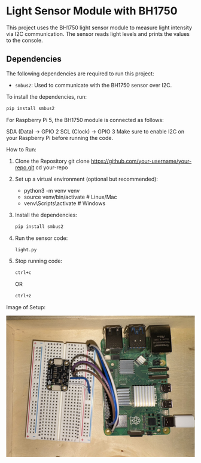 # Light Sensor Module with BH1750

This project uses the BH1750 light sensor module to measure light intensity via I2C communication. The sensor reads light levels and prints the values to the console.

## Dependencies

The following dependencies are required to run this project:

- `smbus2`: Used to communicate with the BH1750 sensor over I2C.

To install the dependencies, run:
```bash
pip install smbus2

```

For Raspberry Pi 5, the BH1750 module is connected as follows:

SDA (Data) -> GPIO 2
SCL (Clock) -> GPIO 3
Make sure to enable I2C on your Raspberry Pi before running the code.

How to Run:

1. Clone the Repository
    git clone https://github.com/your-username/your-repo.git
    cd your-repo

2. Set up a virtual environment (optional but recommended):
    - python3 -m venv venv
    - source venv/bin/activate  # Linux/Mac
    - venv\Scripts\activate     # Windows

3. Install the dependencies:
    ```bash
    pip install smbus2
    ```

4. Run the sensor code:
    ```bash
    light.py
    ```

5. Stop running code:
    ```bash
    ctrl+c 
    ```
    OR
    ```bash 
    ctrl+z
    ```


Image of Setup:

![Image Description](images/Module_Setup.jpg)

